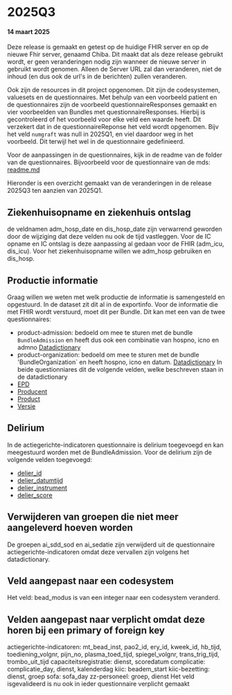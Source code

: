 # 2025Q3


#### 14 maart 2025
Deze release is gemaakt en getest op de huidige FHIR server en op de nieuwe Fhir server, genaamd Chiba. Dit maakt dat als deze release
gebruikt wordt, er geen veranderingen nodig zijn wanneer de nieuwe server in gebruikt wordt genomen. Alleen de Server URL zal dan veranderen,
niet de inhoud (en dus ook de url's in de berichten) zullen veranderen.

Ook zijn de resources in dit project opgenomen. Dit zijn de codesystemen, valuesets en de questionnaires.  Met behulp van een voorbeeld
patient en de questionnaires zijn de voorbeeld questionnaireResponses gemaakt en vier voorbeelden van Bundles met questionnaireResponses.
Hierbij is gecontroleerd of het voorbeeld voor elke veld een waarde heeft. Dit verzekert dat in de questionnaireReponse het veld wordt 
opgenomen. Bijv het veld `numgraft` was null in 2025Q1, en viel daardoor weg in het voorbeeld. Dit terwijl het wel in de questionnaire
gedefinieerd.

Voor de aanpassingen in de questionnaires, kijk in de readme van de folder van de questionnaires. Bijvoorbeeld voor de questionnaire 
van de mds: [readme.md](https://github.com/AmsterdamUMC/nice-fhir-qr-voorbeelden/blob/master/resources/questionnaires/mds/readme.md#mds-2025q3)

Hieronder is een overzicht gemaakt van de veranderingen in de release 2025Q3 ten aanzien van 2025Q1.


## Ziekenhuisopname en ziekenhuis ontslag 
de veldnamen adm_hosp_date en dis_hosp_date zijn verwarrend geworden door de wijziging dat deze velden nu ook de tijd vastleggen. Voor de IC opname en IC ontslag is deze aanpassing al gedaan voor de FHIR (adm_icu, dis_icu). Voor het ziekenhuisopname willen we adm_hosp gebruiken en dis_hosp.  

## Productie informatie
Graag willen we weten met welk productie de informatie is samengesteld en opgestuurd. In de dataset zit dit al in de exportinfo. 
Voor de informatie die met FHIR wordt verstuurd, moet dit per Bundle. Dit kan met een van de twee questionnaires:
* product-admission: bedoeld om mee te sturen met de bundle `BundleAdmission` en heeft dus ook een combinatie van hospno, icno en admno [Datadictionary](https://stichting-nice.nl/dd/#11475)
* product-organization: bedoeld om mee te sturen met de bundle 'BundleOrganization` en heeft hospno, icno en datum. [Datadictionary](https://stichting-nice.nl/dd/#11480)
In beide questionniares dit de volgende velden, welke beschreven staan in de datadictionary
* [EPD](https://stichting-nice.nl/dd/#11476)
* [Producent](https://stichting-nice.nl/dd/#11478) 
* [Product](https://stichting-nice.nl/dd/#11477)
* [Versie](https://stichting-nice.nl/dd/#11479)

## Delirium 
In de actiegerichte-indicatoren questionnaire is delirium toegevoegd en kan meegestuurd worden met de BundleAdmission. Voor de delirium zijn 
de volgende velden toegevoegd: 
* [delier_id](https://stichting-nice.nl/dd/#11465)
* [delier_datumtijd](https://stichting-nice.nl/dd/#11462)
* [delier_instrument](https://stichting-nice.nl/dd/#11461)
* [delier_score](https://stichting-nice.nl/dd/#11464)


## Verwijderen van groepen die niet meer aangeleverd hoeven worden
De groepen ai_sdd_sod en ai_sedatie zijn verwijderd uit de questionnaire actiegerichte-indicatoren omdat deze vervallen zijn volgens het datadictionary. 

## Veld aangepast naar een codesystem
Het veld: bead_modus is van een integer naar een codesystem veranderd.

## Velden aangepast naar verplicht omdat deze horen bij een primary of foreign key
actiegerichte-indicatoren: mt_bead_inst, pao2_id, ery_id, kweek_id, hb_tijd, toediening_volgnr, pijn_no, plasma_toed_tijd, spiegel_volgnr, trans_trig_tijd, trombo_uit_tijd
capaciteitsregistratie: dienst, scoredatum
complicatie: complicatie_day, dienst, kalenderdag
kiic: beadem_start
kiic-bezetting: dienst, groep
sofa: sofa_day
zz-personeel: groep, dienst
Het veld isgevalideerd is nu ook in ieder questionnaire verplicht gemaakt
